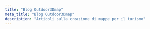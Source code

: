 ```yaml
---
title: "Blog Outdoor3Dmap"
meta_title: "Blog Outdoor3Dmap"
description: "Articoli sulla creazione di mappe per il turismo"
---
```

